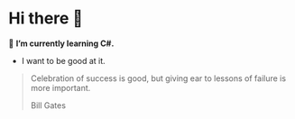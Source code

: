 # Hi there 👋

🌱 **I’m currently learning C#.**

  - I want to be good at it.

> Celebration of success is good, but giving ear to lessons of failure is more important.
>
> Bill Gates
